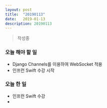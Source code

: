 ```yaml
---
layout: post
title:  "20190113"
date:   2019-01-13
description: 20190113
---
```



<blockquote class="textC">작성중</blockquote>


### 오늘 해야 할 일
* Django Channels를 이용하여 WebSocket 적용
* 인프런 Swift 수강 시작


### 오늘 한 일
* 인프런 Swift 수강
*  